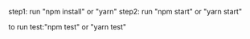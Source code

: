 step1: run "npm install" or "yarn" 
step2: run "npm start" or "yarn start"

to run test:"npm test" or "yarn test"